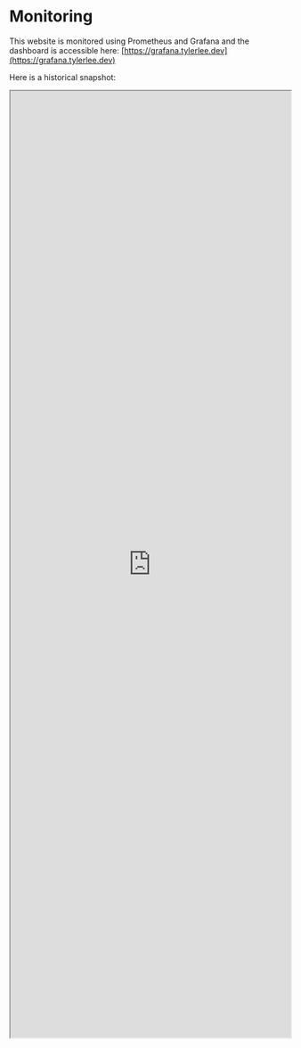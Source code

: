 # Monitoring

This website is monitored using Prometheus and Grafana and the dashboard is accessible here: [https://grafana.tylerlee.dev](https://grafana.tylerlee.dev)  


Here is a historical snapshot:  
<iframe width="100%" height="1700" src="https://snapshots.raintank.io/dashboard/snapshot/KBX6zae3EwVvLASrUwxX58OHlf1j7h2H"></iframe>

